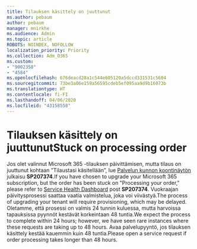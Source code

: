 ```yaml
---
title: Tilauksen käsittely on juuttunut
ms.author: pebaum
author: pebaum
manager: mnirkhe
ms.audience: Admin
ms.topic: article
ROBOTS: NOINDEX, NOFOLLOW
localization_priority: Priority
ms.collection: Adm_O365
ms.custom:
- "9002358"
- "4584"
ms.openlocfilehash: 676deacd28a1c544e605120a5dccd331531c5684
ms.sourcegitcommit: 73be3a06e159a56595cdeb5ef095aa9d9b16073b
ms.translationtype: HT
ms.contentlocale: fi-FI
ms.lasthandoff: 04/06/2020
ms.locfileid: "43158558"
---
```

# <a name="stuck-on-processing-order"></a><span data-ttu-id="c9076-102">Tilauksen käsittely on juuttunut</span><span class="sxs-lookup"><span data-stu-id="c9076-102">Stuck on processing order</span></span>

<span data-ttu-id="c9076-103">Jos olet valinnut Microsoft 365 -tilauksen päivittämisen, mutta tilaus on juuttunut kohtaan ”Tilaustasi käsitellään”, lue [Palvelun kunnon koontinäytön](https://admin.microsoft.com/AdminPortal/Home?adminportal=1&msCV=%2BbOQtMNsz0ei8f5z.0.36#/servicehealth) julkaisu **SP207374**.</span><span class="sxs-lookup"><span data-stu-id="c9076-103">If you have chosen to upgrade your Microsoft 365 subscription, but the order has been stuck on "Processing your order," please refer to [Service Health Dashboard](https://admin.microsoft.com/AdminPortal/Home?adminportal=1&msCV=%2BbOQtMNsz0ei8f5z.0.36#/servicehealth) post **SP207374**.</span></span> <span data-ttu-id="c9076-104">Vuokraajan päivitysprosessi saattaa vaatia valmistelua, joka voi viivästyä.</span><span class="sxs-lookup"><span data-stu-id="c9076-104">The process of upgrading your tenant will require provisioning, which may be delayed.</span></span> <span data-ttu-id="c9076-105">Oletamme, että prosessi on valmis 24 tunnin kuluessa, mutta harvoissa tapauksissa pyynnöt kestävät korkeintaan 48 tuntia.</span><span class="sxs-lookup"><span data-stu-id="c9076-105">We expect the process to complete within 24 hours; however, we have seen rare instances where these requests are taking up to 48 hours.</span></span> <span data-ttu-id="c9076-106">Avaa palvelupyyntö, jos tilauksen käsittely kestää kauemmin kuin 48 tuntia.</span><span class="sxs-lookup"><span data-stu-id="c9076-106">Please open a service request if order processing takes longer than 48 hours.</span></span>
